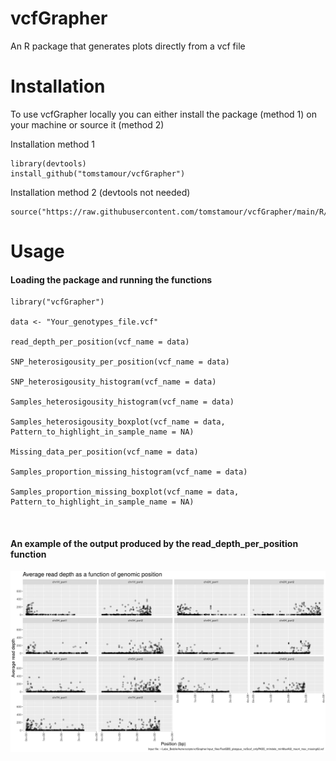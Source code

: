 # vcfGrapher
An R package that generates plots directly from a vcf file

# Installation
To use vcfGrapher locally you can either install the package (method 1) on your machine or source it (method 2)

Installation method 1
```
library(devtools)
install_github("tomstamour/vcfGrapher")
```
Installation method 2 (devtools not needed)
```
source("https://raw.githubusercontent.com/tomstamour/vcfGrapher/main/R/vcfGrapher.R")
```
# Usage
#### Loading the package and running the functions
```
library("vcfGrapher")

data <- "Your_genotypes_file.vcf"

read_depth_per_position(vcf_name = data)

SNP_heterosigousity_per_position(vcf_name = data)

SNP_heterosigousity_histogram(vcf_name = data)

Samples_heterosigousity_histogram(vcf_name = data)

Samples_heterosigousity_boxplot(vcf_name = data, Pattern_to_highlight_in_sample_name = NA)

Missing_data_per_position(vcf_name = data)

Samples_proportion_missing_histogram(vcf_name = data)

Samples_proportion_missing_boxplot(vcf_name = data, Pattern_to_highlight_in_sample_name = NA)

```


<br>

#### An example of the output produced by the read_depth_per_position function

![Alt text](/images/Read_depth_per_genomic_position.png)

